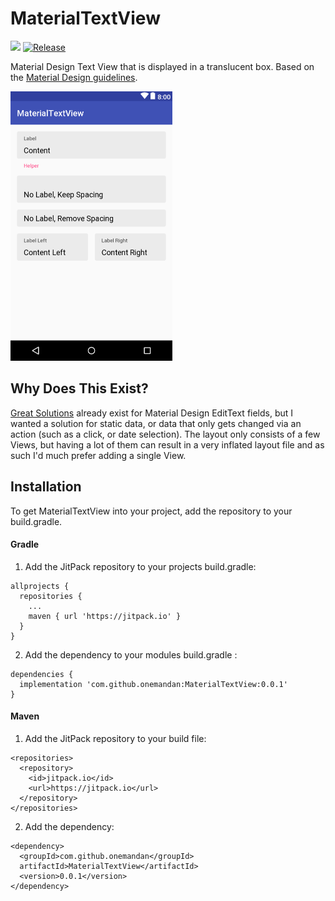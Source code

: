 # MaterialTextView
<p>
  <img src="https://img.shields.io/badge/API-15%2B-brightgreen.svg"/>
  <a href="https://jitpack.io/#onemandan/MaterialTextView" rel="nofollow"><img alt="Release" src="https://jitpack.io/v/onemandan/MaterialTextView.svg" style="max-width:100%;"></a>
</p>

Material Design Text View that is displayed in a translucent box.  Based on the [Material Design guidelines](https://material.io/design/components/text-fields.html#usage).

<img src="https://github.com/onemandan/MaterialTextView/blob/master/MaterialTextView.png" height="431px"/>

## Why Does This Exist?
[Great Solutions](https://github.com/HITGIF/TextFieldBoxes) already exist for Material Design EditText fields, but I wanted a solution for static data, or data that only gets changed via an action (such as a click, or date selection).  The layout only consists of a few Views, but having a lot of them can result in a very inflated layout file and as such I'd much prefer adding a single View.

## Installation
To get MaterialTextView into your project, add the repository to your build.gradle.

#### Gradle
1. Add the JitPack repository to your projects build.gradle:
```
allprojects {
  repositories {
    ...
    maven { url 'https://jitpack.io' }
  }
}
```

2. Add the dependency to your modules build.gradle :
```
dependencies {
  implementation 'com.github.onemandan:MaterialTextView:0.0.1'
}
```

#### Maven
1. Add the JitPack repository to your build file:
```
<repositories>
  <repository>
    <id>jitpack.io</id>
    <url>https://jitpack.io</url>
  </repository>
</repositories>
```

2. Add the dependency:
```
<dependency>
  <groupId>com.github.onemandan</groupId>
  artifactId>MaterialTextView</artifactId>
  <version>0.0.1</version>
</dependency>
```
